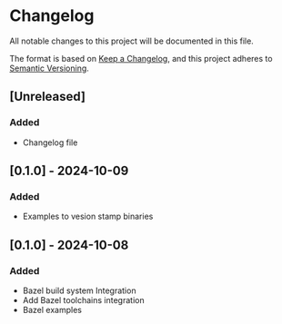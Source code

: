 # Changelog

All notable changes to this project will be documented in this file.

The format is based on [Keep a Changelog](https://keepachangelog.com/en/1.1.0/),
and this project adheres to [Semantic Versioning](https://semver.org/spec/v2.0.0.html).

## [Unreleased]

### Added

- Changelog file

## [0.1.0] - 2024-10-09

### Added

- Examples to vesion stamp binaries


## [0.1.0] - 2024-10-08

### Added

- Bazel build system Integration
- Add Bazel toolchains integration
- Bazel examples

